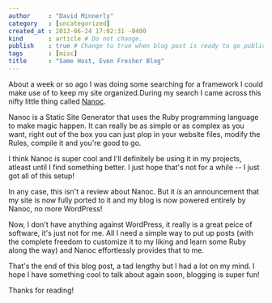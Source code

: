 ```yaml
---
author     : "David Minnerly"
category   : [uncategorized]
created_at : 2013-06-24 17:02:31 -0400
kind       : article # Do not change.
publish    : true # Change to true when blog post is ready to go public.
tags       : [misc]
title      : "Same Host, Even Fresher Blog"
---
```


About a week or so ago I was doing some searching for a framework I
could make use of to keep my site organized.During my search I came
across this nifty little thing called [Nanoc](https://nanoc.ws).

Nanoc is a Static Site Generator that uses the Ruby programming
language to make magic happen. It can really be as simple or as
complex as you want, right out of the box you can just plop in your
website files, modify the Rules, compile it and you're good to go.

I think Nanoc is super cool and I'll definitely be using it in my
projects, atleast until I find something better. I just hope that's
not for a while -- I just got all of this setup!

In any case, this isn't a review about Nanoc. But it *is* an
announcement that my site is now fully ported to it and my blog is
now powered entirely by Nanoc, no more WordPress!

Now, I don't have anything against WordPress, it really is a great
peice of software, it's just not for me. All I need a simple way to
put up posts (with the complete freedom to customize it to my liking
and learn some Ruby along the way) and Nanoc effortlessly provides
that to me.

That's the end of this blog post, a tad lengthy but I had a lot on my
mind. I hope I have something cool to talk about again soon, blogging
is super fun!

Thanks for reading!